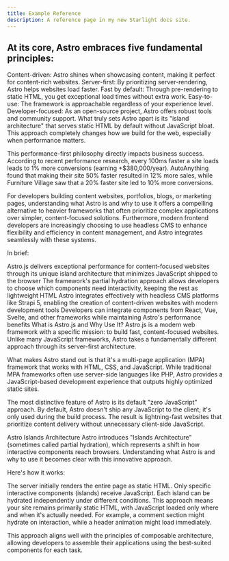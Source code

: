 ```yaml
---
title: Example Reference
description: A reference page in my new Starlight docs site.
---
```


## At its core, Astro embraces five fundamental principles:

Content-driven: Astro shines when showcasing content, making it perfect for content-rich websites.
Server-first: By prioritizing server-rendering, Astro helps websites load faster.
Fast by default: Through pre-rendering to static HTML, you get exceptional load times without extra work.
Easy-to-use: The framework is approachable regardless of your experience level.
Developer-focused: As an open-source project, Astro offers robust tools and community support.
What truly sets Astro apart is its "island architecture" that serves static HTML by default without JavaScript bloat. This approach completely changes how we build for the web, especially when performance matters.

This performance-first philosophy directly impacts business success. According to recent performance research, every 100ms faster a site loads leads to 1% more conversions (earning +$380,000/year). AutoAnything found that making their site 50% faster resulted in 12% more sales, while Furniture Village saw that a 20% faster site led to 10% more conversions.

For developers building content websites, portfolios, blogs, or marketing pages, understanding what Astro is and why to use it offers a compelling alternative to heavier frameworks that often prioritize complex applications over simpler, content-focused solutions. Furthermore, modern frontend developers are increasingly choosing to use headless CMS to enhance flexibility and efficiency in content management, and Astro integrates seamlessly with these systems.

In brief:

Astro.js delivers exceptional performance for content-focused websites through its unique island architecture that minimizes JavaScript shipped to the browser
The framework's partial hydration approach allows developers to choose which components need interactivity, keeping the rest as lightweight HTML
Astro integrates effectively with headless CMS platforms like Strapi 5, enabling the creation of content-driven websites with modern development tools
Developers can integrate components from React, Vue, Svelte, and other frameworks while maintaining Astro's performance benefits
What is Astro.js and Why Use It?
Astro.js is a modern web framework with a specific mission: to build fast, content-focused websites. Unlike many JavaScript frameworks, Astro takes a fundamentally different approach through its server-first architecture.

What makes Astro stand out is that it's a multi-page application (MPA) framework that works with HTML, CSS, and JavaScript. While traditional MPA frameworks often use server-side languages like PHP, Astro provides a JavaScript-based development experience that outputs highly optimized static sites.

The most distinctive feature of Astro is its default "zero JavaScript" approach. By default, Astro doesn't ship any JavaScript to the client; it's only used during the build process. The result is lightning-fast websites that prioritize content delivery without unnecessary client-side JavaScript.

Astro Islands Architecture
Astro introduces "Islands Architecture" (sometimes called partial hydration), which represents a shift in how interactive components reach browsers. Understanding what Astro is and why to use it becomes clear with this innovative approach.

Here's how it works:

The server initially renders the entire page as static HTML.
Only specific interactive components (islands) receive JavaScript.
Each island can be hydrated independently under different conditions.
This approach means your site remains primarily static HTML, with JavaScript loaded only where and when it's actually needed. For example, a comment section might hydrate on interaction, while a header animation might load immediately.

This approach aligns well with the principles of composable architecture, allowing developers to assemble their applications using the best-suited components for each task.